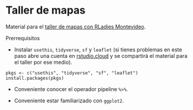 # Taller de mapas

Material para el [taller de mapas con RLadies Montevideo](https://mapas-rladies-mv.netlify.app/).

Prerrequisitos
* Instalar `usethis`, `tidyverse`, `sf` y `leaflet` (si tienes problemas en este paso abre 
una cuenta en [rstudio.cloud](https://rstudio.cloud/) y se compartirá el material 
para el taller por ese medio). 

```
pkgs <- c("usethis", "tidyverse", "sf", "leaflet")
install.packages(pkgs)
```


* Conveniente conocer el operador pipeline `%>%`.  

* Conveniente estar familiarizado con `ggplot2`.

